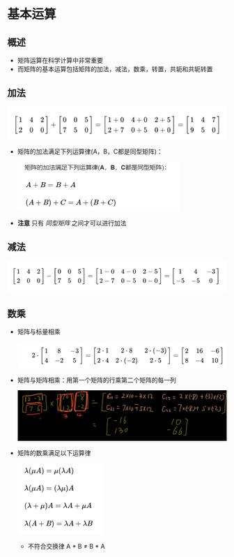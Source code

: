 # 基本运算

## 概述

+ 矩阵运算在科学计算中非常重要
+ 而矩阵的基本运算包括矩阵的加法，减法，数乘，转置，共轭和共轭转置

## 加法

  ![矩阵加法](./images/矩阵加法.png)

+ 矩阵的加法满足下列运算律(A，B，C都是同型矩阵)：

  ![加法运算律](./images/加法运算律.png)

+ **注意** 只有 *同型矩阵* 之间才可以进行加法

## 减法

  ![矩阵减法](./images/矩阵减法.png)

## 数乘

+ 矩阵与标量相乘

  ![矩阵数乘之标量](./images/矩阵数乘之标量.png)

+ 矩阵与矩阵相乘：用第一个矩阵的行乘第二个矩阵的每一列

  ![矩阵数乘之矩阵](./images/矩阵数乘之矩阵.png)

+ 矩阵的数乘满足以下运算律

  ![](./images/矩阵数乘运算律.png)

  + 不符合交换律 A * B ≠ B * A

